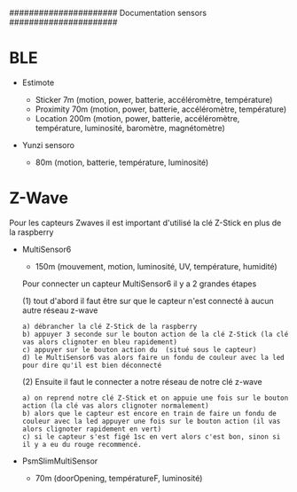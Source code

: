 ######################
Documentation sensors
######################

BLE
=====

- Estimote
   - Sticker 7m (motion, power, batterie, accéléromètre, température)
   - Proximity 70m (motion, power, batterie, accéléromètre, température)
   - Location 200m (motion, power, batterie, accéléromètre, température, luminosité, baromètre, magnétomètre)
   

- Yunzi sensoro
   - 80m (motion, batterie, température, luminosité)
			
			
			


Z-Wave
======
Pour les capteurs Zwaves il est important d'utilisé la clé Z-Stick en plus de la raspberry


- MultiSensor6
   - 150m (mouvement, motion, luminosité, UV, température, humidité)
   
   Pour connecter un capteur MultiSensor6 il y a 2 grandes étapes
   
   (1) tout d'abord il faut être sur que le capteur n'est connecté à aucun autre réseau z-wave
   
      a) débrancher la clé Z-Stick de la raspberry 
      b) appuyer 3 seconde sur le bouton action de la clé Z-Stick (la clé vas alors clignoter en bleu rapidement)
      c) appuyer sur le bouton action du  (situé sous le capteur)
      d) le MultiSensor6 vas alors faire un fondu de couleur avec la led pour dire qu'il est bien déconnecté

   (2) Ensuite il faut le connecter a notre réseau de notre clé z-wave
   
      a) on reprend notre clé Z-Stick et on appuie une fois sur le bouton action (la clé vas alors clignoter normalement)
      b) alors que le capteur est encore en train de faire un fondu de couleur avec la led appuyer une fois sur le bouton action (il vas alors clignoter rapidement en vert)
      c) si le capteur s'est figé 1sc en vert alors c'est bon, sinon si il y a eu du rouge recommencé.



- PsmSlimMultiSensor
   - 70m (doorOpening, températureF, luminosité)
